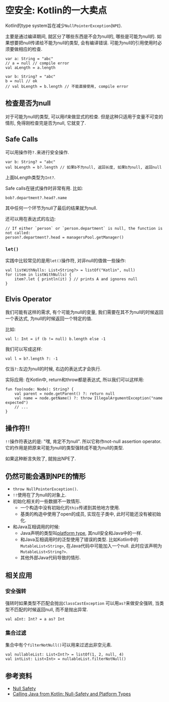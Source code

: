 # 空安全: Kotlin的一大卖点
Kotlin的type system旨在减少`NullPointerException`(`NPE`). 

主要是通过编译期间, 就区分了哪些东西是不会为null的, 哪些是可能为null的. 
如果想要把null传递给不能为null的类型, 会有编译错误.
可能为null的引用使用时必须要做相应的检查.

```
var a: String = "abc"
// a = null // compile error
val aLength = a.length

var b: String? = "abc"
b = null // ok
// val bLength = b.length // 不能直接使用, compile error
```

## 检查是否为null
对于可能为null的类型, 可以用if来做显式的检查.
但是这种只适用于变量不可变的情形, 免得刚检查完是否为null, 它就变了.

## Safe Calls
可以用操作符`?.`来进行安全操作.
```
var b: String? = "abc"
val bLength = b?.length // 如果b不为null, 返回长度, 如果b为null, 返回null
```
上面bLength类型为`Int?`.

Safe calls在链式操作时非常有用.
比如:
```
bob?.department?.head?.name
```
其中任何一个环节为null了最后的结果就为null.


还可以用在表达式的左边:
```
// If either `person` or `person.department` is null, the function is not called:
person?.department?.head = managersPool.getManager()
```

### `let()`
实践中比较常见的是用`let()`操作符, 对非null的值做一些操作:
```
val listWithNulls: List<String?> = listOf("Kotlin", null)
for (item in listWithNulls) {
    item?.let { println(it) } // prints A and ignores null
}
```

## Elvis Operator
我们可能有这样的需求, 有个可能为null的变量, 我们需要在其不为null的时候返回一个表达式, 为null的时候返回一个特定的值.

比如:
```
val l: Int = if (b != null) b.length else -1
```
我们可以写成这样:
```
val l = b?.length ?: -1
```
仅当`?:`左边为null的时候, 右边的表达式才会执行.

实际应用:
在Kotlin中, return和throw都是表达式, 所以我们可以这样用:
```
fun foo(node: Node): String? {
    val parent = node.getParent() ?: return null
    val name = node.getName() ?: throw IllegalArgumentException("name expected")
    // ...
}
```

## 操作符!!
`!!`操作符表达的是: "嘿, 肯定不为null".
所以它称作not-null assertion operator.
它的作用是把原来可能为null的类型强转成不能为null的类型.

如果这种断言失败了, 就抛出NPE了.


## 仍然可能会遇到NPE的情形
* `throw NullPointerException()`.
* `!!`使用在了为null的对象上.
* 初始化相关的一些数据不一致情形.
    - 一个构造中没有初始化的`this`传递到其他地方使用.
    - 基类的构造中使用了open的成员, 实现在子类中, 此时可能还没有被初始化.
* 和Java互相调用的时候:
    - Java声明的类型叫[platform type](https://kotlinlang.org/docs/reference/java-interop.html#null-safety-and-platform-types), 其null安全和Java中的一样.
    - 和Java互相调用时的泛型使用了错误的类型. 比如Kotlin中的`MutableList<String>`, 在Java代码中可能加入一个null. 此时应该声明为`MutableList<String?>`.
    - 其他外部Java代码导致的情形.

## 相关应用
### 安全强转
强转时如果类型不匹配会抛出`ClassCastException`
可以用`as?`来做安全强转, 当类型不匹配的时候返回null, 而不是抛出异常.

```
val aInt: Int? = a as? Int
```

### 集合过滤
集合中有个`filterNotNull()`可以用来过滤出非空元素.
```
val nullableList: List<Int?> = listOf(1, 2, null, 4)
val intList: List<Int> = nullableList.filterNotNull()
```

## 参考资料
* [Null Safety](https://kotlinlang.org/docs/reference/null-safety.html)
* [Calling Java from Kotlin: Null-Safety and Platform Types](https://kotlinlang.org/docs/reference/java-interop.html#null-safety-and-platform-types)